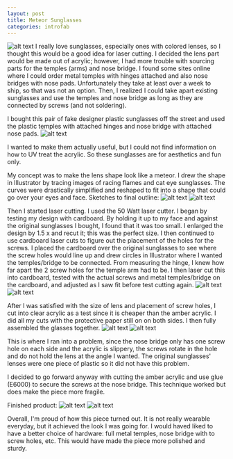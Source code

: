 ```yaml
---
layout: post
title: Meteor Sunglasses
categories: introfab
---
```

![alt text](https://raw.githubusercontent.com/jirrian/jirrian.github.io/master/images/introfab/meteorSunglasses/final.jpg)
I really love sunglasses, especially ones with colored lenses, so I thought this would be a good idea for laser cutting. I decided the lens part would be made out of acrylic; however, I had more trouble with sourcing parts for the temples (arms) and nose bridge. I found some sites online where I could order metal temples with hinges attached and also nose bridges with nose pads. Unfortunately they take at least over a week to ship, so that was not an option. Then, I realized I could take apart existing sunglasses and use the temples and nose bridge as long as they are connected by screws (and not soldering).

I bought this pair of fake designer plastic sunglasses off the street and used the plastic temples with attached hinges and nose bridge with attached nose pads.
![alt text](https://raw.githubusercontent.com/jirrian/jirrian.github.io/master/images/introfab/meteorSunglasses/IMG_20170927_200644_c.jpg)

I wanted to make them actually useful, but I could not find information on how to UV treat the acrylic. So these sunglasses are for aesthetics and fun only.

My concept was to make the lens shape look like a meteor. I drew the shape in Illustrator by tracing images of racing flames and cat eye sunglasses. The curves were drastically simplified and reshaped to fit into a shape that could go over your eyes and face.
Sketches to final outline:
![alt text](https://raw.githubusercontent.com/jirrian/jirrian.github.io/master/images/introfab/meteorSunglasses/IMG_20170927_225222_c.jpg)
![alt text](https://raw.githubusercontent.com/jirrian/jirrian.github.io/master/images/introfab/meteorSunglasses/meteor_sunglasses.png)

Then I started laser cutting. I used the 50 Watt laser cutter. I began by testing my design with cardboard. By holding it up to my face and against the original sunglasses I bought, I found that it was too small. I enlarged the design by 1.5 x and recut it; this was the perfect size.
I then continued to use cardboard laser cuts to figure out the placement of the holes for the screws. I placed the cardboard over the original sunglasses to see where the screw holes would line up and drew circles in Illustrator where I wanted the temples/bridge to be connected. From measuring the hinge, I knew how far apart the 2 screw holes for the temple arm had to be. I then laser cut this into cardboard, tested with the actual screws and metal temples/bridge on the cardboard, and adjusted as I saw fit before test cutting again.
![alt text](https://raw.githubusercontent.com/jirrian/jirrian.github.io/master/images/introfab/meteorSunglasses/sizeTest.jpg)
![alt text](https://raw.githubusercontent.com/jirrian/jirrian.github.io/master/images/introfab/meteorSunglasses/IMG_20170927_195120_c.jpg)

After I was satisfied with the size of lens and placement of screw holes, I cut into clear acrylic as a test since it is cheaper than the amber acrylic. I did all my cuts with the protective paper still on on both sides. I then fully assembled the glasses together. 
![alt text](https://raw.githubusercontent.com/jirrian/jirrian.github.io/master/images/introfab/meteorSunglasses/IMG_20170927_210810_c.jpg)
![alt text](https://raw.githubusercontent.com/jirrian/jirrian.github.io/master/images/introfab/meteorSunglasses/IMG_20170927_212353_c.jpg)

This is where I ran into a problem, since the nose bridge only has one screw hole on each side and the acrylic is slippery, the screws rotate in the hole and do not hold the lens at the angle I wanted. The original sunglasses' lenses were one piece of plastic so it did not have this problem.

I decided to go forward anyway with cutting the amber acrylic and use glue (E6000) to secure the screws at the nose bridge. This technique worked but does make the piece more fragile.

Finished product:
![alt text](https://raw.githubusercontent.com/jirrian/jirrian.github.io/master/images/introfab/meteorSunglasses/IMG_20170927_224016_c.jpg)
![alt text](https://raw.githubusercontent.com/jirrian/jirrian.github.io/master/images/introfab/meteorSunglasses/final.jpg)

Overall, I'm proud of how this piece turned out. It is not really wearable everyday, but it achieved the look I was going for. I would haved liked to have a better choice of hardware: full metal temples, nose bridge with to screw holes, etc. This would have made the piece more polished and sturdy.
